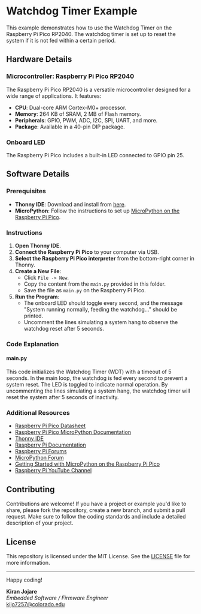 # Watchdog Timer Example

This example demonstrates how to use the Watchdog Timer on the Raspberry Pi Pico RP2040. The watchdog timer is set up to reset the system if it is not fed within a certain period.

## Hardware Details

### Microcontroller: Raspberry Pi Pico RP2040

The Raspberry Pi Pico RP2040 is a versatile microcontroller designed for a wide range of applications. It features:
- **CPU**: Dual-core ARM Cortex-M0+ processor.
- **Memory**: 264 KB of SRAM, 2 MB of Flash memory.
- **Peripherals**: GPIO, PWM, ADC, I2C, SPI, UART, and more.
- **Package**: Available in a 40-pin DIP package.

### Onboard LED
The Raspberry Pi Pico includes a built-in LED connected to GPIO pin 25.

## Software Details

### Prerequisites
- **Thonny IDE**: Download and install from [here](https://thonny.org/).
- **MicroPython**: Follow the instructions to set up [MicroPython on the Raspberry Pi Pico](https://projects.raspberrypi.org/en/projects/getting-started-with-the-pico).

### Instructions

1. **Open Thonny IDE**.
2. **Connect the Raspberry Pi Pico** to your computer via USB.
3. **Select the Raspberry Pi Pico interpreter** from the bottom-right corner in Thonny.
4. **Create a New File**:
    - Click `File -> New`.
    - Copy the content from the `main.py` provided in this folder.
    - Save the file as `main.py` on the Raspberry Pi Pico.
5. **Run the Program**:
    - The onboard LED should toggle every second, and the message "System running normally, feeding the watchdog..." should be printed.
    - Uncomment the lines simulating a system hang to observe the watchdog reset after 5 seconds.

### Code Explanation

#### main.py
This code initializes the Watchdog Timer (WDT) with a timeout of 5 seconds. In the main loop, the watchdog is fed every second to prevent a system reset. The LED is toggled to indicate normal operation. By uncommenting the lines simulating a system hang, the watchdog timer will reset the system after 5 seconds of inactivity.

### Additional Resources
- [Raspberry Pi Pico Datasheet](https://datasheets.raspberrypi.org/pico/pico-datasheet.pdf)
- [Raspberry Pi Pico MicroPython Documentation](https://docs.micropython.org/en/latest/rp2/quickref.html)
- [Thonny IDE](https://thonny.org/)
- [Raspberry Pi Documentation](https://www.raspberrypi.org/documentation/)
- [Raspberry Pi Forums](https://www.raspberrypi.org/forums/)
- [MicroPython Forum](https://forum.micropython.org/)
- [Getting Started with MicroPython on the Raspberry Pi Pico](https://projects.raspberrypi.org/en/projects/getting-started-with-the-pico)
- [Raspberry Pi YouTube Channel](https://www.youtube.com/user/RaspberryPiBeginners)

## Contributing
Contributions are welcome! If you have a project or example you'd like to share, please fork the repository, create a new branch, and submit a pull request. Make sure to follow the coding standards and include a detailed description of your project.

## License
This repository is licensed under the MIT License. See the [LICENSE](LICENSE) file for more information.

---

Happy coding!

**Kiran Jojare**  
*Embedded Software / Firmware Engineer*  
kijo7257@colorado.edu

